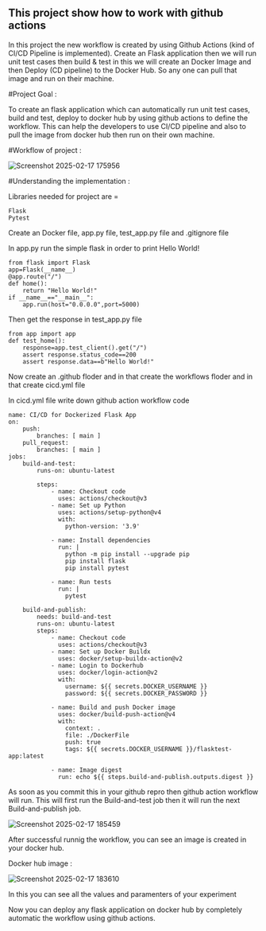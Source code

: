 ## This project show how to work with github actions 

In this project the new workflow is created by using Github Actions (kind of CI/CD Pipeline is implemented). Create an Flask application then we will run unit test cases then build & test in this we will create an Docker Image and then Deploy (CD pipeline) to the Docker Hub. So any one can pull that image and run on their machine.

#Project Goal : 

To create an flask application which can automatically run unit test cases, build and test, deploy to docker hub by using github actions to define the workflow. This can help the developers to use CI/CD pipeline and also to pull the image from docker hub then run on their own machine.

#Workflow of project :

![Screenshot 2025-02-17 175956](https://github.com/user-attachments/assets/e33d212d-6235-4a1d-a1f3-51365a4bd5ea)

#Understanding the implementation :

Libraries needed for project are =

    Flask
    Pytest

Create an Docker file, app.py file, test_app.py file and .gitignore file

In app.py run the simple flask in order to print Hello World!

    from flask import Flask
    app=Flask(__name__)
    @app.route("/")
    def home():
        return "Hello World!"
    if __name__=="__main__":
        app.run(host="0.0.0.0",port=5000)

Then get the response in test_app.py file

    from app import app
    def test_home():
        response=app.test_client().get("/")
        assert response.status_code==200
        assert response.data==b"Hello World!"


Now create an .github floder and in that create the workflows floder and in that create cicd.yml file 

In cicd.yml file write down github action workflow code

    name: CI/CD for Dockerized Flask App
    on:
        push:
            branches: [ main ]
        pull_request:
            branches: [ main ]
    jobs:
        build-and-test:
            runs-on: ubuntu-latest

            steps:
                - name: Checkout code
                  uses: actions/checkout@v3
                - name: Set up Python
                  uses: actions/setup-python@v4
                  with:
                    python-version: '3.9'

                - name: Install dependencies
                  run: |
                    python -m pip install --upgrade pip
                    pip install flask
                    pip install pytest

                - name: Run tests
                  run: |
                    pytest

        build-and-publish:
            needs: build-and-test
            runs-on: ubuntu-latest
            steps:
                - name: Checkout code
                  uses: actions/checkout@v3
                - name: Set up Docker Buildx
                  uses: docker/setup-buildx-action@v2
                - name: Login to Dockerhub
                  uses: docker/login-action@v2
                  with:
                    username: ${{ secrets.DOCKER_USERNAME }}
                    password: ${{ secrets.DOCKER_PASSWORD }}

                - name: Build and push Docker image
                  uses: docker/build-push-action@v4
                  with:
                    context: .
                    file: ./DockerFile
                    push: true
                    tags: ${{ secrets.DOCKER_USERNAME }}/flasktest-app:latest

                - name: Image digest
                  run: echo ${{ steps.build-and-publish.outputs.digest }}

As soon as you commit this in your github repro then github action workflow will run.
This will first run the Build-and-test job then it will run the next Build-and-publish job.

![Screenshot 2025-02-17 185459](https://github.com/user-attachments/assets/d5f69f37-62ea-44e3-a346-28f98a0e7b51)

After successful runnig the workflow, you can see an image is created in your docker hub. 
        
Docker hub image :

![Screenshot 2025-02-17 183610](https://github.com/user-attachments/assets/a1abfe8f-1d71-42c1-8822-67cc0b52390c)

In this you can see all the values and paramenters of your experiment

Now you can deploy any flask application on docker hub by completely automatic the workflow using github actions.


